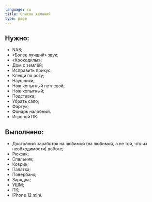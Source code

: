 ```yaml
---
language: ru
title: Cписок желаний
type: page
---
```


## Нужно:

- NAS;
- «Более лучший» звук;
- «Крокодилы»;
- Дом с землёй;
- Исправить прикус;
- Клещи по рогу;
- Наушники;
- Нож копытный петлевой;
- Нож копытный;
- Подставка;
- Убрать сало;
- Фартук;
- Фонарь налобный.
- Игровой ПК.

## Выполнено:

- Достойный заработок на любимой (на любимой, а не той, что из необходимости) работе;
- Рюкзак;
- Спальник;
- Коврик;
- Палатка;
- Повербанк;
- Зарядка;
- УШМ;
- ПК;
- iPhone 12 mini.

